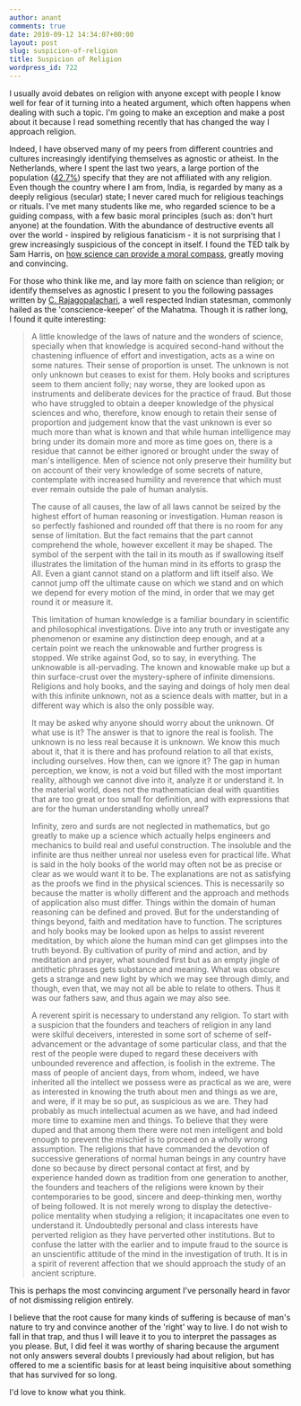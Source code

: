 ```yaml
---
author: anant
comments: true
date: 2010-09-12 14:34:07+00:00
layout: post
slug: suspicion-of-religion
title: Suspicion of Religion
wordpress_id: 722
---
```


I usually avoid debates on religion with anyone except with people I know well for fear of it turning into a heated argument, which often happens when dealing with such a topic. I'm going to make an exception and make a post about it because I read something recently that has changed the way I approach religion.

Indeed, I have observed many of my peers from different countries and cultures increasingly identifying themselves as agnostic or atheist. In the Netherlands, where I spent the last two years, a large portion of the population ([42.7%](http://en.wikipedia.org/wiki/Religion_in_the_Netherlands#Demographics)) specify that they are not affiliated with any religion. Even though the country where I am from, India, is regarded by many as a deeply religious (secular) state; I never cared much for religious teachings or rituals. I've met many students like me, who regarded science to be a guiding compass, with a few basic moral principles (such as: don't hurt anyone) at the foundation. With the abundance of destructive events all over the world - inspired by religious fanaticism - it is not surprising that I grew increasingly suspicious of the concept in itself. I found the TED talk by Sam Harris, on [how science can provide a moral compass](http://www.ted.com/talks/lang/eng/sam_harris_science_can_show_what_s_right.html), greatly moving and convincing.

For those who think like me, and lay more faith on science than religion; or identify themselves as agnostic I present to you the following passages written by [C. Rajagopalachari](http://en.wikipedia.org/wiki/C._Rajagopalachari), a well respected Indian statesman, commonly hailed as the 'conscience-keeper' of the Mahatma. Though it is rather long, I found it quite interesting:

> A little knowledge of the laws of nature and the wonders of science, specially when that knowledge is acquired second-hand without the chastening influence of effort and investigation, acts as a wine on some natures. Their sense of proportion is unset. The unknown is not only unknown but ceases to exist for them. Holy books and scriptures seem to them ancient folly; nay worse, they are looked upon as instruments and deliberate devices for the practice of fraud. But those who have struggled to obtain a deeper knowledge of the physical sciences and who, therefore, know enough to retain their sense of proportion and judgement know that the vast unknown is ever so much more than what is known and that while human intelligence may bring under its domain more and more as time goes on, there is a residue that cannot be either ignored or brought under the sway of man's intelligence. Men of science not only preserve their humility but on account of their very knowledge of some secrets of nature, contemplate with increased humility and reverence that which must ever remain outside the pale of human analysis.
>
> The cause of all causes, the law of all laws cannot be seized by the highest effort of human reasoning or investigation. Human reason is so perfectly fashioned and rounded off that there is no room for any sense of limitation. But the fact remains that the part cannot comprehend the whole, however excellent it may be shaped. The symbol of the serpent with the tail in its mouth as if swallowing itself illustrates the limitation of the human mind in its efforts to grasp the All. Even a giant cannot stand on a platform and lift itself also. We cannot jump off the ultimate cause on which we stand and on which we depend for every motion of the mind, in order that we may get round it or measure it.
>
> This limitation of human knowledge is a familiar boundary in scientific and philosophical investigations. Dive into any truth or investigate any phenomenon or examine any distinction deep enough, and at a certain point we reach the unknowable and further progress is stopped. We strike against God, so to say, in everything. The unknowable is all-pervading. The known and knowable make up but a thin surface-crust over the mystery-sphere of infinite dimensions. Religions and holy books, and the saying and doings of holy men deal with this infinite unknown, not as a science deals with matter, but in a different way which is also the only possible way.
>
> It may be asked why anyone should worry about the unknown. Of what use is it? The answer is that to ignore the real is foolish. The unknown is no less real because it is unknown. We know this much about it, that it is there and has profound relation to all that exists, including ourselves. How then, can we ignore it? The gap in human perception, we know, is not a void but filled with the most important reality, although we cannot dive into it, analyze it or understand it. In the material world, does not the mathematician deal with quantities that are too great or too small for definition, and with expressions that are for the human understanding wholly unreal?
>
> Infinity, zero and surds are not neglected in mathematics, but go greatly to make up a science which actually helps engineers and mechanics to build real and useful construction. The insoluble and the infinite are thus neither unreal nor useless even for practical life. What is said in the holy books of the world may often not be as precise or clear as we would want it to be. The explanations are not as satisfying as the proofs we find in the physical sciences. This is necessarily so because the matter is wholly different and the approach and methods of application also must differ. Things within the domain of human reasoning can be defined and proved. But for the understanding of things beyond, faith and meditation have to function. The scriptures and holy books may be looked upon as helps to assist reverent meditation, by which alone the human mind can get glimpses into the truth beyond. By cultivation of purity of mind and action, and by meditation and prayer, what sounded first but as an empty jingle of antithetic phrases gets substance and meaning. What was obscure gets a strange and new light by which we may see through dimly, and though, even that, we may not all be able to relate to others. Thus it was our fathers saw, and thus again we may also see.
>
> A reverent spirit is necessary to understand any religion. To start with a suspicion that the founders and teachers of religion in any land were skilful deceivers, interested in some sort of scheme of self-advancement or the advantage of some particular class, and that the rest of the people were duped to regard these deceivers with unbounded reverence and affection, is foolish in the extreme. The mass of people of ancient days, from whom, indeed, we have inherited all the intellect we possess were as practical as we are, were as interested in knowing the truth about men and things as we are, and were, if it may be so put, as suspicious as we are. They had probably as much intellectual acumen as we have, and had indeed more time to examine men and things. To believe that they were duped and that among them there were not men intelligent and bold enough to prevent the mischief is to proceed on a wholly wrong assumption. The religions that have commanded the devotion of successive generations of normal human beings in any country have done so because by direct personal contact at first, and by experience handed down as tradition from one generation to another, the founders and teachers of the religions were known by their contemporaries to be good, sincere and deep-thinking men, worthy of being followed. It is not merely wrong to display the detective-police mentality when studying a religion; it incapacitates one even to understand it. Undoubtedly personal and class interests have perverted religion as they have perverted other institutions. But to confuse the latter with the earlier and to impute fraud to the source is an unscientific attitude of the mind in the investigation of truth. It is in a spirit of reverent affection that we should approach the study of an ancient scripture.

This is perhaps the most convincing argument I've personally heard in favor of not dismissing religion entirely.

I believe that the root cause for many kinds of suffering is because of man's nature to try and convince another of the 'right' way to live. I do not wish to fall in that trap, and thus I will leave it to you to interpret the passages as you please. But, I did feel it was worthy of sharing because the argument not only answers several doubts I previously had about religion, but has offered to me a scientific basis for at least being inquisitive about something that has survived for so long.

I'd love to know what you think.

